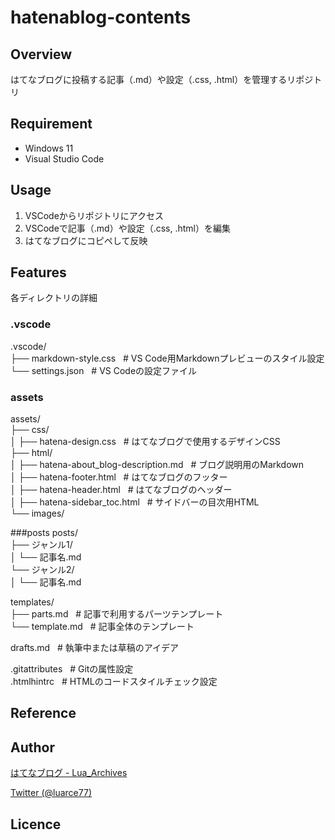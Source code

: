 # hatenablog-contents

## Overview
はてなブログに投稿する記事（.md）や設定（.css, .html）を管理するリポジトリ

## Requirement
- Windows 11
- Visual Studio Code

## Usage
1. VSCodeからリポジトリにアクセス
2. VSCodeで記事（.md）や設定（.css, .html）を編集
3. はてなブログにコピペして反映

## Features
各ディレクトリの詳細
### .vscode
.vscode/  
├── markdown-style.css  &nbsp; # VS Code用Markdownプレビューのスタイル設定  
└── settings.json   &nbsp; # VS Codeの設定ファイル  

### assets
assets/  
├── css/  
│   ├── hatena-design.css      &nbsp; # はてなブログで使用するデザインCSS  
├── html/  
│   ├── hatena-about_blog-description.md &nbsp; # ブログ説明用のMarkdown  
│   ├── hatena-footer.html               &nbsp; # はてなブログのフッター  
│   ├── hatena-header.html               &nbsp; # はてなブログのヘッダー  
│   ├── hatena-sidebar_toc.html          &nbsp; # サイドバーの目次用HTML  
└── images/  

###posts
posts/  
├── ジャンル1/  
│   └── 記事名.md  
└── ジャンル2/  
│   └── 記事名.md  

templates/  
├── parts.md    &nbsp; # 記事で利用するパーツテンプレート  
└── template.md &nbsp; # 記事全体のテンプレート  

drafts.md   &nbsp; # 執筆中または草稿のアイデア  

.gitattributes  &nbsp; # Gitの属性設定  
.htmlhintrc &nbsp; # HTMLのコードスタイルチェック設定  
## Reference

## Author

[はてなブログ - Lua_Archives](https://luarce.hatenablog.com/archive)

[Twitter (@luarce77)](https://twitter.com/luarce77)

## Licence

